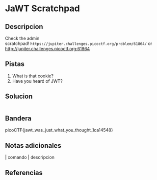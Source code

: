 
# JaWT Scratchpad

## Descripcion

Check the admin scratchpad! `https://jupiter.challenges.picoctf.org/problem/61864/` or http://jupiter.challenges.picoctf.org:61864

## Pistas

1. What is that cookie?
2. Have you heard of JWT?

## Solucion

```bash()
```

## Bandera

picoCTF{jawt_was_just_what_you_thought_1ca14548}

## Notas adicionales

| comando | descripcion

## Referencias
